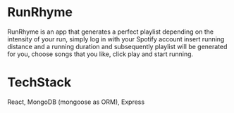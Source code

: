 # RunRhyme
RunRhyme is an app that generates a perfect playlist depending on the intensity of your run, simply log in with your Spotify account insert running distance and a running duration and subsequently playlist will be generated for you, choose songs that you like, click play and start running.

# TechStack
React, MongoDB (mongoose as ORM), Express

